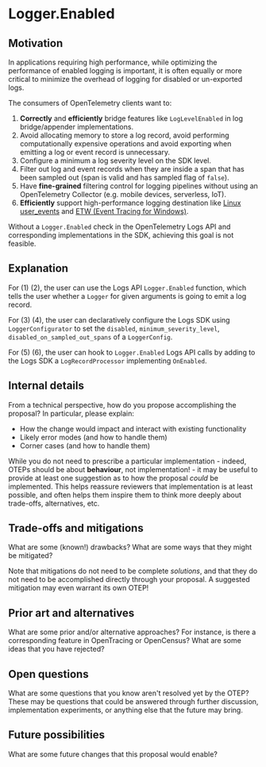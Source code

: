 # Logger.Enabled

## Motivation

In applications requiring high performance,
while optimizing the performance of enabled logging is important,
it is often equally or more critical to minimize the overhead of logging
for disabled or un-exported logs.

The consumers of OpenTelemetry clients want to:

1. **Correctly** and **efficiently** bridge features like `LogLevelEnabled` in log bridge/appender implementations.
2. Avoid allocating memory to store a log record, avoid performing computationally expensive operations and avoid exporting when emitting a log or event record is unnecessary.
3. Configure a minimum a log severity level on the SDK level.
4. Filter out log and event records when they are inside a span that has been sampled out (span is valid and has sampled flag of `false`).
5. Have **fine-grained** filtering control for logging pipelines without using an OpenTelemetry Collector (e.g. mobile devices, serverless, IoT).
6. **Efficiently** support high-performance logging destination like [Linux user_events](https://docs.kernel.org/trace/user_events.html) and [ETW (Event Tracing for Windows)](https://learn.microsoft.com/windows/win32/etw/about-event-tracing).

Without a `Logger.Enabled` check in the OpenTelemetry Logs API
and corresponding implementations in the SDK,
achieving this goal is not feasible.

## Explanation

For (1) (2), the user can use the Logs API `Logger.Enabled` function, which tells the user whether a `Logger` for given arguments is going to emit a log record.

For (3) (4), the user can declaratively configure the Logs SDK using `LoggerConfigurator` to set the `disabled`, `minimum_severity_level`, `disabled_on_sampled_out_spans` of a `LoggerConfig`.

For (5) (6), the user can hook to `Logger.Enabled` Logs API calls by adding to the Logs SDK a `LogRecordProcessor` implementing `OnEnabled`.

## Internal details

From a technical perspective, how do you propose accomplishing the proposal? In particular, please explain:

* How the change would impact and interact with existing functionality
* Likely error modes (and how to handle them)
* Corner cases (and how to handle them)

While you do not need to prescribe a particular implementation - indeed, OTEPs should be about **behaviour**, not implementation! - it may be useful to provide at least one suggestion as to how the proposal *could* be implemented. This helps reassure reviewers that implementation is at least possible, and often helps them inspire them to think more deeply about trade-offs, alternatives, etc.

## Trade-offs and mitigations

What are some (known!) drawbacks? What are some ways that they might be mitigated?

Note that mitigations do not need to be complete *solutions*, and that they do not need to be accomplished directly through your proposal. A suggested mitigation may even warrant its own OTEP!

## Prior art and alternatives

What are some prior and/or alternative approaches? For instance, is there a corresponding feature in OpenTracing or OpenCensus? What are some ideas that you have rejected?

## Open questions

What are some questions that you know aren't resolved yet by the OTEP? These may be questions that could be answered through further discussion, implementation experiments, or anything else that the future may bring.

## Future possibilities

What are some future changes that this proposal would enable?
